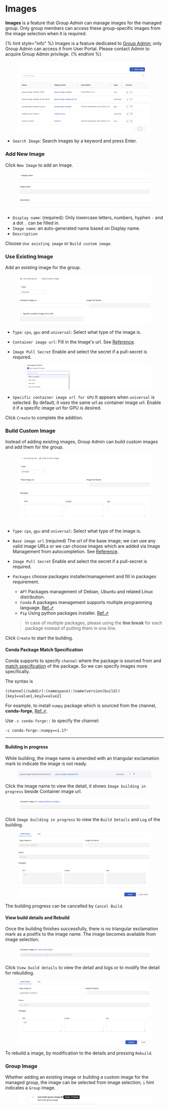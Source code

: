 # Images

**Images** is a feature that _Group Admin_ can manage images for the managed group. Only group members can access these group-specific images from the image selection when it is required.

{% hint style="info" %}
Images is a feature dedicated to [Group Admin](../../../introduction/platform-introduction/concept/privilege.md#group-administrator); only Group Admin can access it from User Portal. Please contact Admin to acquire Group Admin privilege.
{% endhint %}

<figure><img src="../../../.gitbook/assets/group-image-list.png" alt=""><figcaption></figcaption></figure>

* `Search Image`: Search images by a keyword and press Enter.

### Add New Image

Click `New Image` to add an Image.

<figure><img src="../../../.gitbook/assets/group-image-info.png" alt=""><figcaption></figcaption></figure>

* `Display name`: (required): Only lowercase letters, numbers, hyphen `-` and a dot `.` can be filled in.
* `Image name`: an auto-generated name based on Display name.
* `Description`

Choose `Use existing image` or `Build custom image`.

### Use Existing Image

Add an existing image for the group.

<figure><img src="../../../.gitbook/assets/group-image-existing.png" alt=""><figcaption></figcaption></figure>

* `Type`: `cpu`, `gpu` and `universal`: Select what type of the image is.
* `Container image url`: Fill in the Image's url. See [Reference](../../../reference/infuseai-images-list.md).
*   `Image Pull Secret` Enable and select the secret if a pull-secret is required.

    <figure><img src="../../../.gitbook/assets/images_pull_secret_v26.png" alt=""><figcaption></figcaption></figure>
* `Specific container image url for GPU` It appears when `universal` is selected. By default, it uses the same url as container image url. Enable it if a specific image url for GPU is desired.

Click `Create` to complete the addition.

### Build Custom Image

Instead of adding existing images, Group Admin can build custom images and add them for the group.

<figure><img src="../../../.gitbook/assets/group-image-custom.png" alt=""><figcaption></figcaption></figure>

* `Type`: `cpu`, `gpu` and `universal`: Select what type of the image is.
* `Base image url` (required) The url of the base image; we can use any valid image URLs or we can choose images which are added via Image Management from autocompletion. See [Reference](../../../group-administration/broken-reference/).
* `Image Pull Secret` Enable and select the secret if a pull-secret is required.
*   `Packages` choose packages installer/management and fill in packages requirement.

    * `APT` Packages management of Debian, Ubuntu and related Linux distribution.
    * `Conda` A packages management supports multiple programming language. [Ref.⇗](https://docs.conda.io/projects/conda/en/latest/user-guide/tasks/manage-pkgs.html#installing-packages)
    * `Pip` Using python packages installer. [Ref.⇗](https://packaging.python.org/tutorials/installing-packages/#use-pip-for-installing)

    > In case of multiple packages, please using the **line break** for each package instead of putting them in one line.

Click `Create` to start the building.

#### Conda Package Match Specification

Conda supports to specify `channel` where the package is sourced from and [match specification](https://docs.conda.io/projects/conda-build/en/latest/resources/package-spec.html#package-match-specifications) of the package. So we can specify images more specifically.

The syntax is

```
(channel(/subdir):(namespace):)name(version(build))[key1=value1,key2=value2]
```

For example, to install `numpy` package which is sourced from the channel, **conda-forge**, [Ref.⇗](https://anaconda.org/conda-forge/numpy).

Use `-c conda-forge::` to specify the channel:

```bash
-c conda-forge::numpy==1.17*
```

***

#### Building in progress

While building, the image name is amended with an triangular exclamation mark to indicate the image is not ready.

<figure><img src="../../../.gitbook/assets/group-image-not-ready.png" alt=""><figcaption></figcaption></figure>

Click the image name to view the detail, it shows `Image building in progress` beside Container image url.

<figure><img src="../../../.gitbook/assets/group-image-building.png" alt=""><figcaption></figcaption></figure>

Click `Image building in progress` to view the `Build Details` and `Log` of the building.

<figure><img src="../../../.gitbook/assets/group-image-building-detail.png" alt=""><figcaption></figcaption></figure>

The building progress can be cancelled by `Cancel Build`.

#### View build details and Rebuild

Once the building finishes successfully, there is no triangular exclamation mark as a postfix to the image name. The image becomes available from image selection.

<figure><img src="../../../.gitbook/assets/group-image-built.png" alt=""><figcaption></figcaption></figure>

Click `View build details` to view the detail and logs or to modify the detail for rebuilding.

<figure><img src="../../../.gitbook/assets/group-image-rebuild.png" alt=""><figcaption></figcaption></figure>

To rebuild a image, by modification to the details and pressing `Rebuild`.

### Group Image

Whether adding an existing image or building a custom image for the managed group, the image can be selected from image selection; `i` hint indicates a `Group` image.

<figure><img src="../../../.gitbook/assets/group-image-selection.png" alt=""><figcaption></figcaption></figure>
